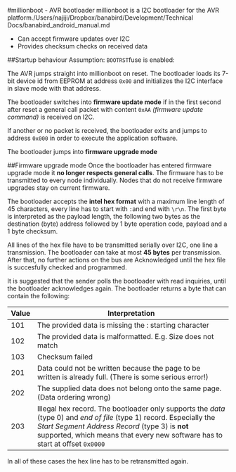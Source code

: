 #millionboot - AVR bootloader
millionboot is a I2C bootloader for the AVR platform./Users/najiji/Dropbox/banabird/Development/Technical Docs/banabird_android_manual.md

* Can accept firmware updates over I2C
* Provides checksum checks on received data


##Startup behaviour
Assumption: `BOOTRST`fuse is enabled:

The AVR jumps straight into millionboot on reset. The bootloader loads its 7-bit device id from EEPROM at address `0x00` and initializes the I2C interface in slave mode with that address.

The bootloader switches into **firmware update mode** if in the first second after reset a general call packet with content `0xAA` *(firmware update command)* is received on I2C.

If another or no packet is received, the bootloader exits and jumps to address `0x000` in order to execute the application software.

The bootloader jumps into **firmware upgrade mode**

##Firmware upgrade mode
Once the bootloader has entered firmware upgrade mode it **no longer respects general calls**. The firmware has to be transmitted to every node individually. Nodes that do not receive firmware upgrades stay on current firmware. 

The bootloader accepts the **intel hex format** with a maximum line length of 45 characters, every line has to start with `:`and end with `\r\n`. The first byte is interpreted as the payload length, the following two bytes as the destination (byte) address followed by 1 byte operation code, payload and a 1 byte checksum.

All lines of the hex file have to be transmitted serially over I2C, one line a transmission. The bootloader can take at most **45 bytes** per transmission.
After that, no further actions on the bus are Acknowledged until the hex file is succesfully checked and programmed.

It is suggested that the sender polls the bootloader with read inquiries, until the bootloader acknowledges again. The bootloader returns a byte that can contain the following:

Value		|Interpretation
----------|-----------------------------------------------------
101			|The provided data is missing the : starting character
102			|The provided data is malformatted. E.g. Size does not match
103			|Checksum failed
201			|Data could not be written because the page to be written is already full. (There is some serious error!)
202			|The supplied data does not belong onto the same page. (Data ordering wrong)
203			|Illegal hex record. The bootloader only supports the *data* (type 0) and *end of file* (type 1) record. Especially the *Start Segment Address Record* (type 3) is **not** supported, which means that every new software has to start at offset `0x0000`

In all of these cases the hex line has to be retransmitted again.




